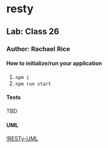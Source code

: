 # resty

## Lab: Class 26

### Author: Rachael Rice

#### How to initialize/run your application

1. `npm i`
2. `npm run start`

#### Tests

TBD

#### UML

[!RESTy-UML](./resty-uml.png)
